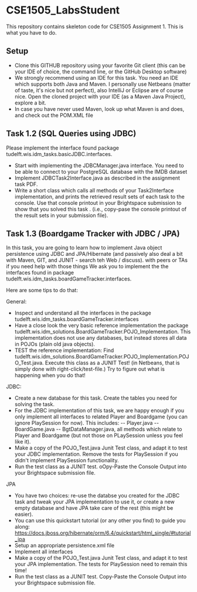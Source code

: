 # CSE1505_LabsStudent

This repository contains skeleton code for CSE1505 Assignment 1.
This is what you have to do.


## Setup
- Clone this GITHUB repository using your favorite Git client (this can be your IDE of choice, the command line, or the GitHub Desktop software)
- We strongly recommend using an IDE for this task. You need an IDE which supports both Java and Maven. I personally use Netbeans (matter of taste, it's nice
but not perfect), also IntelliJ or Eclipse are of course nice. Open the cloned project with your IDE (as a Maven Java Project), explore a bit.
- In case you have never used Maven, look up what Maven is and does, and check out the POM.XML file

## Task 1.2 (SQL Queries using JDBC)
Please implement the interface found package tudelft.wis.idm_tasks.basicJDBC.interfaces.
- Start with implementing the JDBCManager.java interface. You need to be able to connect to your PostgreSQL database with the IMDB dataset
- Implement JDBCTask2Interface.java as described in the assignment task PDF.
- Write a short class which calls all methods of your Task2Interface implementation, and prints the retrieved
 result sets of each task to the console. Use that console printout in your Brightspace submission to show that you solved this task .
(i.e., copy-pase the console printout of the result sets in your submission file).

## Task 1.3 (Boardgame Tracker with JDBC / JPA)
In this task, you are going to learn how to implement Java object persistence using JDBC and JPA/Hibernate
(and passively also deal a bit with Maven, GIT, and JUNIT - search teh Web / discuss).
with peers or TAs if you need help with those things 
We ask you to implement the the interfaces found in package tudelft.wis.idm_tasks.boardGameTracker.interfaces.

Here are some tips to do that:

General:
- Inspect and understand all the interfaces in the package tudelft.wis.idm_tasks.boardGameTracker.interfaces
- Have a close look the very basic reference implementation the package 
tudelft.wis.idm_solutions.BoardGameTracker.POJO_Implementation. This implementation 
does not use any databases, but instead stores all data in POJOs (plain old java objects).
-  TEST the reference implementation: Find tudelft.wis.idm_solutions.BoardGameTracker.POJO_Implementation.POJO_Test.java. Execute this class as a JUNIT Test!
(in Netbeans, that is simply done with right-click/test-file.) Try to figure out what is happening when you do that!

JDBC:
- Create a new database for this task. Create the tables you need for solving the task.
- For the JDBC implementation of this task, we are happy enough if you only implement all interfaces to related Player and Boardgame 
(you can ignore PlaySession for now). This includes:
-- Player.java
-- BoardGame.java
-- BgtDataManager.java, all methods which relate to Player and Boardgame (but not those on PLaySession unless you feel like it).
- Make a copy of the POJO_Test.java Junit Test class, and adapt it to test your JDBC implementation. Remove the tests for PlaySession if
you didn't implement PlaySession functionality.
- Run the test class as a JUNIT test. oOpy-Paste the Console Output into your Brightspace submission file. 

JPA
- You have two choices: re-use the databse you created for the JDBC task and tweak your JPA implementation to use it, 
or create a new empty database and have JPA take care of the rest (this might be easier).
- You can use this quickstart tutorial (or any other you find) to guide you along: https://docs.jboss.org/hibernate/orm/6.4/quickstart/html_single/#tutorial_jpa
- Setup an appropriate persistence.xml file
- Implement all interfaces
- Make a copy of the POJO_Test.java Junit Test class, and adapt it to test your JPA implementation. The tests for PlaySession need to remain this time!
- Run the test class as a JUNIT test. Copy-Paste the Console Output into your Brightspace submission file. 


